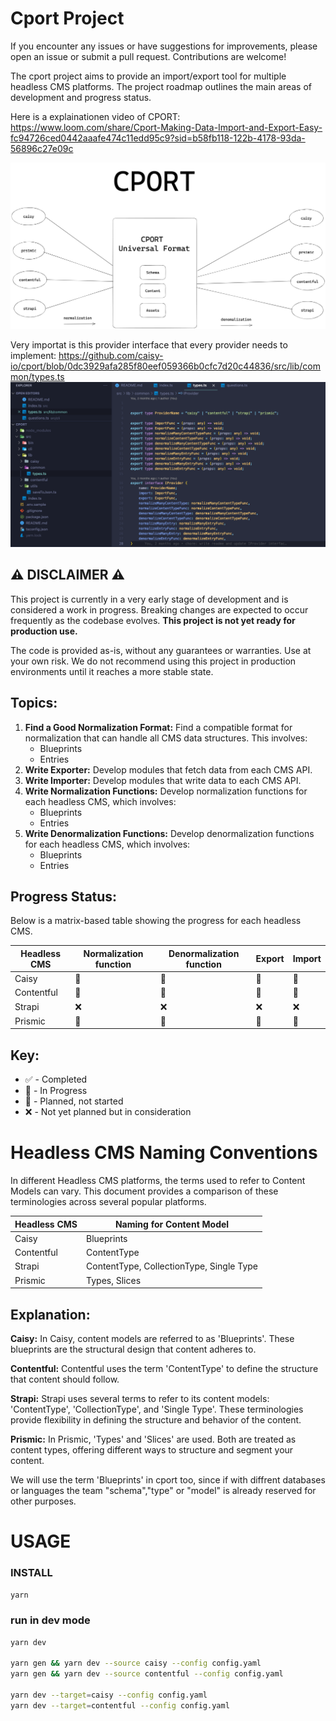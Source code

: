 # Cport Project

If you encounter any issues or have suggestions for improvements, please open an issue or submit a pull request. Contributions are welcome!

The cport project aims to provide an import/export tool for multiple headless CMS platforms. The project roadmap outlines the main areas of development and progress status.

Here is a explainationen video of CPORT:
https://www.loom.com/share/Cport-Making-Data-Import-and-Export-Easy-fc94726ced0442aaafe474c11edd95c9?sid=b58fb118-122b-4178-93da-56896c27e09c

![cport overview](./assets/cport.png)

Very importat is this provider interface that every provider needs to implement: https://github.com/caisy-io/cport/blob/0dc3929afa285f80eef059366b0cfc7d20c44836/src/lib/common/types.ts
![provider](./assets/provider_interface.png)

## ⚠️ **DISCLAIMER** ⚠️

This project is currently in a very early stage of development and is considered a work in progress. Breaking changes are expected to occur frequently as the codebase evolves. **This project is not yet ready for production use.**

The code is provided as-is, without any guarantees or warranties. Use at your own risk. We do not recommend using this project in production environments until it reaches a more stable state.

## Topics:

1. **Find a Good Normalization Format:** Find a compatible format for normalization that can handle all CMS data structures. This involves:
   - Blueprints
   - Entries
2. **Write Exporter:** Develop modules that fetch data from each CMS API.
3. **Write Importer:** Develop modules that write data to each CMS API.
4. **Write Normalization Functions:** Develop normalization functions for each headless CMS, which involves:
   - Blueprints
   - Entries
5. **Write Denormalization Functions:** Develop denormalization functions for each headless CMS, which involves:
   - Blueprints
   - Entries

## Progress Status:

Below is a matrix-based table showing the progress for each headless CMS.

| Headless CMS | Normalization function | Denormalization function | Export | Import |
| ------------ | ---------------------- | ------------------------ | ------ | ------ |
| Caisy        | 🚧                     | 🚧                       | 🚧     | 🚧     |
| Contentful   | 🚧                     | 🚧                       | 🚧     | 🚧     |
| Strapi       | ❌                     | ❌                       | ❌     | ❌     |
| Prismic      | 📅                     | 📅                       | 📅     | 📅     |

## Key:

- ✅ - Completed
- 🚧 - In Progress
- 📅 - Planned, not started
- ❌ - Not yet planned but in consideration

# Headless CMS Naming Conventions

In different Headless CMS platforms, the terms used to refer to Content Models can vary. This document provides a comparison of these terminologies across several popular platforms.

| Headless CMS | Naming for Content Model                 |
| ------------ | ---------------------------------------- |
| Caisy        | Blueprints                               |
| Contentful   | ContentType                              |
| Strapi       | ContentType, CollectionType, Single Type |
| Prismic      | Types, Slices                            |

## Explanation:

**Caisy:** In Caisy, content models are referred to as 'Blueprints'. These blueprints are the structural design that content adheres to.

**Contentful:** Contentful uses the term 'ContentType' to define the structure that content should follow.

**Strapi:** Strapi uses several terms to refer to its content models: 'ContentType', 'CollectionType', and 'Single Type'. These terminologies provide flexibility in defining the structure and behavior of the content.

**Prismic:** In Prismic, 'Types' and 'Slices' are used. Both are treated as content types, offering different ways to structure and segment your content.

We will use the term 'Blueprints' in cport too, since if with diffrent databases or languages the team "schema","type" or "model" is already reserved for other purposes.

# USAGE

### INSTALL

```bash
yarn
```

### run in dev mode

```bash
yarn dev

yarn gen && yarn dev --source caisy --config config.yaml
yarn gen && yarn dev --source contentful --config config.yaml

yarn dev --target=caisy --config config.yaml
yarn dev --target=contentful --config config.yaml
```
